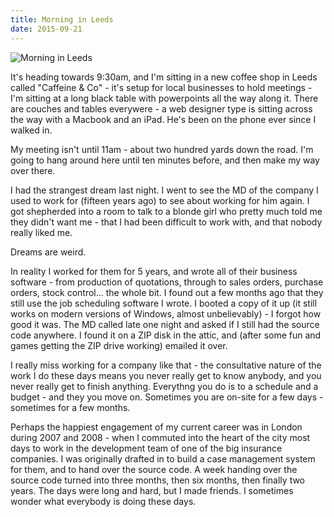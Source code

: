 ```yaml
---
title: Morning in Leeds
date: 2015-09-21
---
```


![Morning in Leeds](https://source.unsplash.com/vP3pnOoCiYE/1600x900)

It's heading towards 9:30am, and I'm sitting in a new coffee shop in Leeds called "Caffeine & Co" - it's setup for local businesses to hold meetings - I'm sitting at a long black table with powerpoints all the way along it. There are couches and tables everywere - a web designer type is sitting across the way with a Macbook and an iPad. He's been on the phone ever since I walked in.

My meeting isn't until 11am - about two hundred yards down the road. I'm going to hang around here until ten minutes before, and then make my way over there.

I had the strangest dream last night. I went to see the MD of the company I used to work for (fifteen years ago) to see about working for him again. I got shepherded into a room to talk to a blonde girl who pretty much told me they didn't want me - that I had been difficult to work with, and that nobody really liked me.

Dreams are weird.

In reality I worked for them for 5 years, and wrote all of their business software - from production of quotations, through to sales orders, purchase orders, stock control... the whole bit. I found out a few months ago that they still use the job scheduling software I wrote. I booted a copy of it up (it still works on modern versions of Windows, almost unbelievably) - I forgot how good it was. The MD called late one night and asked if I still had the source code anywhere. I found it on a ZIP disk in the attic, and (after some fun and games getting the ZIP drive working) emailed it over.

I really miss working for a company like that - the consultative nature of the work I do these days means you never really get to know anybody, and you never really get to finish anything. Everythng you do is to a schedule and a budget - and they you move on. Sometimes you are on-site for a few days - sometimes for a few months.

Perhaps the happiest engagement of my current career was in London during 2007 and 2008 - when I commuted into the heart of the city most days to work in the development team of one of the big insurance companies. I was originally drafted in to build a case management system for them, and to hand over the source code. A week handing over the source code turned into three months, then six months, then finally two years. The days were long and hard, but I made friends. I sometimes wonder what everybody is doing these days.